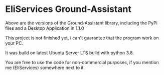 # EliServices Ground-Assistant

Above are the versions of the Ground-Assistant library, including the PyPi files and a Desktop Application in 1.1.0

This project is not finished yet, i can't guarantee that the program work on your PC.

It was build on latest Ubuntu Server LTS build with python 3.8.

You are free to use the code for non-commercial purposes, if you mention me (EliServices) somewhere next to it.
